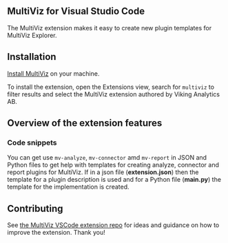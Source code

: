 ## MultiViz for Visual Studio Code

The MultiViz extension makes it easy to create new plugin templates for MultiViz Explorer.

## Installation

[Install MultiViz](https://vikinganalytics.se/multiviz) on your machine.

To install the extension, open the Extensions view, search for `multiviz` to filter results and select the MultiViz extension authored by Viking Analytics AB.

## Overview of the extension features

### Code snippets

You can get use `mv-analyze`, `mv-connector` amd `mv-report` in JSON and Python files to get help with templates for creating analyze, connector and report plugins for MultiViz. If in a json file (**extension.json**) then the template for a plugin description is used and for a Python file (**main.py**) the template for the implementation is created.

## Contributing

See [the MultiViz VSCode extension repo](https://github.com/vikinganalytics/mv-vscode/blob/master/README.md) for ideas and guidance on how to improve the extension. Thank you!
